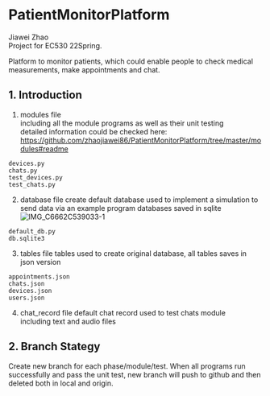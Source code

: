 # PatientMonitorPlatform

Jiawei Zhao  
Project for EC530 22Spring.

Platform to monitor patients, which could enable people to check medical measurements, make appointments and chat.

## 1. Introduction

1. modules file  
   including all the module programs as well as their unit testing  
   detailed information could be checked here: https://github.com/zhaojiawei86/PatientMonitorPlatform/tree/master/modules#readme

```
devices.py
chats.py
test_devices.py
test_chats.py
```

2. database file
   create default database used to implement a simulation to send data via an example program
   databases saved in sqlite  
   ![IMG_C6662C539033-1](https://user-images.githubusercontent.com/59852184/159430608-530c1bc9-1216-4b93-87c9-4be581757740.jpeg)

```
default_db.py
db.sqlite3
```

3. tables file
   tables used to create original database, all tables saves in json version

```
appointments.json
chats.json
devices.json
users.json
```

4. chat_record file
   default chat record used to test chats module  
   including text and audio files

## 2. Branch Stategy

Create new branch for each phase/module/test. When all programs run successfully and pass the unit test, new branch will push to github and then deleted both in local and origin.
